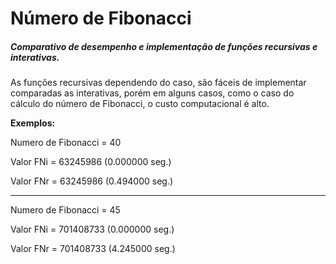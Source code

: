 # Número de Fibonacci

##### Comparativo de desempenho e implementação de funções recursivas e interativas.

As funções recursivas dependendo do caso, são fáceis de implementar comparadas as interativas, porém em alguns casos, como o caso do cálculo do número de Fibonacci, o custo computacional é alto.

**Exemplos:**

Numero de Fibonacci = 40

Valor FNi =  63245986 (0.000000 seg.)

Valor FNr =  63245986 (0.494000 seg.)

---
Numero de Fibonacci = 45

Valor FNi =  701408733 (0.000000 seg.)

Valor FNr =  701408733 (4.245000 seg.)